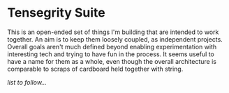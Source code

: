 # Tensegrity Suite

This is an open-ended set of things I'm building that are intended to work together. An aim is to keep them loosely coupled, as independent projects. Overall goals aren't much defined beyond enabling experimentation with interesting tech and trying to have fun in the process. It seems useful to have a name for them as a whole, even though the overall architecture is comparable to scraps of cardboard held together with string.   

*list to follow...*
